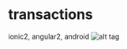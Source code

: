# transactions
ionic2, angular2, android
![alt tag](http://storage1.static.itmages.com/i/16/1227/h_1482855371_4320500_08b0750d1d.png)
